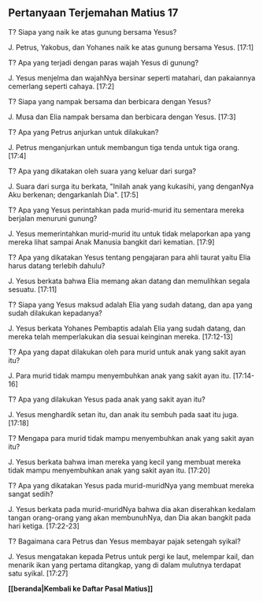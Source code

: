 ﻿## Pertanyaan Terjemahan Matius 17 ##

T? Siapa yang naik ke atas gunung bersama Yesus?

J. Petrus, Yakobus, dan Yohanes naik ke atas gunung bersama Yesus. [17:1]

T? Apa yang terjadi dengan paras wajah Yesus di gunung?

J. Yesus menjelma dan wajahNya bersinar seperti matahari, dan pakaiannya cemerlang seperti cahaya. [17:2]

T? Siapa yang nampak bersama dan berbicara dengan Yesus?

J. Musa dan Elia nampak bersama dan berbicara dengan Yesus. [17:3]

T? Apa yang Petrus anjurkan untuk dilakukan?

J. Petrus menganjurkan untuk membangun tiga tenda untuk tiga orang. [17:4]

T? Apa yang dikatakan oleh suara yang keluar dari surga?

J. Suara dari surga itu berkata, "Inilah anak yang kukasihi, yang denganNya Aku berkenan; dengarkanlah Dia". [17:5]

T? Apa yang Yesus perintahkan pada murid-murid itu sementara mereka berjalan menuruni gunung?

J. Yesus memerintahkan murid-murid itu untuk tidak melaporkan apa yang mereka lihat sampai Anak Manusia bangkit dari kematian. [17:9]

T? Apa yang dikatakan Yesus tentang pengajaran para ahli taurat yaitu Elia harus datang terlebih dahulu?

J. Yesus berkata bahwa Elia memang akan datang dan memulihkan segala sesuatu. [17:11]

T? Siapa yang Yesus maksud adalah Elia yang sudah datang, dan apa yang sudah dilakukan kepadanya?

J. Yesus berkata Yohanes Pembaptis adalah Elia yang sudah datang, dan mereka telah memperlakukan dia sesuai keinginan mereka. [17:12-13]

T? Apa yang dapat dilakukan oleh para murid untuk anak yang sakit ayan itu?

J. Para murid tidak mampu menyembuhkan anak yang sakit ayan itu. [17:14-16]

T? Apa yang dilakukan Yesus pada anak yang sakit ayan itu?

J. Yesus menghardik setan itu, dan anak itu sembuh pada saat itu juga. [17:18]

T? Mengapa para murid tidak mampu menyembuhkan anak yang sakit ayan itu?

J. Yesus berkata bahwa iman mereka yang kecil yang membuat mereka tidak mampu menyembuhkan anak yang sakit ayan itu. [17:20]

T? Apa yang dikatakan Yesus pada murid-muridNya yang membuat mereka sangat sedih?

J. Yesus berkata pada murid-muridNya bahwa dia akan diserahkan kedalam tangan orang-orang yang akan membunuhNya, dan Dia akan bangkit pada hari ketiga. [17:22-23]

T? Bagaimana cara Petrus dan Yesus membayar pajak setengah syikal?

J. Yesus mengatakan kepada Petrus untuk pergi ke laut, melempar kail, dan menarik ikan yang pertama ditangkap, yang di dalam mulutnya terdapat satu syikal. [17:27]

__[[beranda|Kembali ke Daftar Pasal Matius]]__

